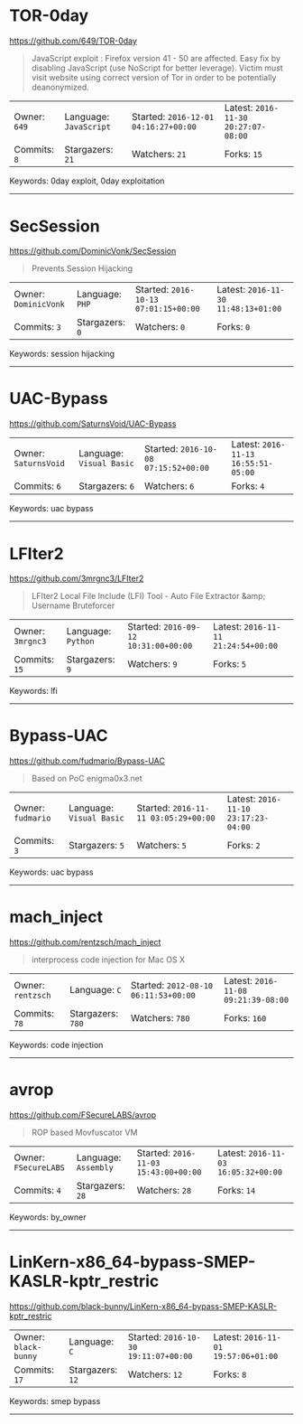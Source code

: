 # TOR-0day

https://github.com/649/TOR-0day
<blockquote>
JavaScript exploit : Firefox version 41 - 50 are affected. Easy fix by disabling JavaScript (use NoScript for better leverage). Victim must visit website using correct version of Tor in order to be potentially deanonymized.
</blockquote>

<table><tr>
<tr><td>Owner: <code>649</code></td>
    <td>Language: <code>JavaScript</code></td>
    <td>Started: <code>2016-12-01 04:16:27+00:00</code></td>
    <td>Latest: <code>2016-11-30 20:27:07-08:00</code></td></tr>
<tr><td>Commits: <code>8</code></td>
    <td>Stargazers: <code>21</code></td>
    <td>Watchers: <code>21</code></td>
    <td>Forks: <code>15</code></td></tr>
</table>
Keywords: 0day exploit, 0day exploitation

---

# SecSession

https://github.com/DominicVonk/SecSession
<blockquote>
Prevents Session Hijacking
</blockquote>

<table><tr>
<tr><td>Owner: <code>DominicVonk</code></td>
    <td>Language: <code>PHP</code></td>
    <td>Started: <code>2016-10-13 07:01:15+00:00</code></td>
    <td>Latest: <code>2016-11-30 11:48:13+01:00</code></td></tr>
<tr><td>Commits: <code>3</code></td>
    <td>Stargazers: <code>0</code></td>
    <td>Watchers: <code>0</code></td>
    <td>Forks: <code>0</code></td></tr>
</table>
Keywords: session hijacking

---

# UAC-Bypass

https://github.com/SaturnsVoid/UAC-Bypass
<blockquote>
<no description>
</blockquote>

<table><tr>
<tr><td>Owner: <code>SaturnsVoid</code></td>
    <td>Language: <code>Visual Basic</code></td>
    <td>Started: <code>2016-10-08 07:15:52+00:00</code></td>
    <td>Latest: <code>2016-11-13 16:55:51-05:00</code></td></tr>
<tr><td>Commits: <code>6</code></td>
    <td>Stargazers: <code>6</code></td>
    <td>Watchers: <code>6</code></td>
    <td>Forks: <code>4</code></td></tr>
</table>
Keywords: uac bypass

---

# LFIter2

https://github.com/3mrgnc3/LFIter2
<blockquote>
LFIter2 Local File Include (LFI) Tool - Auto File Extractor &amp;amp; Username Bruteforcer
</blockquote>

<table><tr>
<tr><td>Owner: <code>3mrgnc3</code></td>
    <td>Language: <code>Python</code></td>
    <td>Started: <code>2016-09-12 10:31:00+00:00</code></td>
    <td>Latest: <code>2016-11-11 21:24:54+00:00</code></td></tr>
<tr><td>Commits: <code>15</code></td>
    <td>Stargazers: <code>9</code></td>
    <td>Watchers: <code>9</code></td>
    <td>Forks: <code>5</code></td></tr>
</table>
Keywords: lfi

---

# Bypass-UAC

https://github.com/fudmario/Bypass-UAC
<blockquote>
Based on PoC enigma0x3.net
</blockquote>

<table><tr>
<tr><td>Owner: <code>fudmario</code></td>
    <td>Language: <code>Visual Basic</code></td>
    <td>Started: <code>2016-11-11 03:05:29+00:00</code></td>
    <td>Latest: <code>2016-11-10 23:17:23-04:00</code></td></tr>
<tr><td>Commits: <code>3</code></td>
    <td>Stargazers: <code>5</code></td>
    <td>Watchers: <code>5</code></td>
    <td>Forks: <code>2</code></td></tr>
</table>
Keywords: uac bypass

---

# mach_inject

https://github.com/rentzsch/mach_inject
<blockquote>
interprocess code injection for Mac OS X
</blockquote>

<table><tr>
<tr><td>Owner: <code>rentzsch</code></td>
    <td>Language: <code>C</code></td>
    <td>Started: <code>2012-08-10 06:11:53+00:00</code></td>
    <td>Latest: <code>2016-11-08 09:21:39-08:00</code></td></tr>
<tr><td>Commits: <code>78</code></td>
    <td>Stargazers: <code>780</code></td>
    <td>Watchers: <code>780</code></td>
    <td>Forks: <code>160</code></td></tr>
</table>
Keywords: code injection

---

# avrop

https://github.com/FSecureLABS/avrop
<blockquote>
ROP based Movfuscator VM
</blockquote>

<table><tr>
<tr><td>Owner: <code>FSecureLABS</code></td>
    <td>Language: <code>Assembly</code></td>
    <td>Started: <code>2016-11-03 15:43:00+00:00</code></td>
    <td>Latest: <code>2016-11-03 16:05:32+00:00</code></td></tr>
<tr><td>Commits: <code>4</code></td>
    <td>Stargazers: <code>28</code></td>
    <td>Watchers: <code>28</code></td>
    <td>Forks: <code>14</code></td></tr>
</table>
Keywords: by_owner

---

# LinKern-x86_64-bypass-SMEP-KASLR-kptr_restric

https://github.com/black-bunny/LinKern-x86_64-bypass-SMEP-KASLR-kptr_restric
<blockquote>
<no description>
</blockquote>

<table><tr>
<tr><td>Owner: <code>black-bunny</code></td>
    <td>Language: <code>C</code></td>
    <td>Started: <code>2016-10-30 19:11:07+00:00</code></td>
    <td>Latest: <code>2016-11-01 19:57:06+01:00</code></td></tr>
<tr><td>Commits: <code>17</code></td>
    <td>Stargazers: <code>12</code></td>
    <td>Watchers: <code>12</code></td>
    <td>Forks: <code>8</code></td></tr>
</table>
Keywords: smep bypass

---

